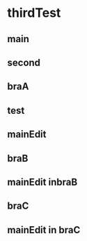 # thirdTest
## main
## second
## braA
## test
## mainEdit
## braB
## mainEdit inbraB
## braC
## mainEdit in braC
